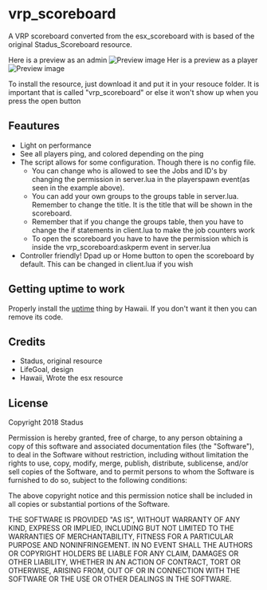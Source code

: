 # vrp_scoreboard

A VRP scoreboard converted from the esx_scoreboard with is based of the original Stadus_Scoreboard resource.

Here is a preview as an admin
![Preview image](https://i.imgur.com/K5KnTvf.png)
Her is a preview as a player
![Preview image](https://i.imgur.com/VkQe5Nv.png)


To install the resource, just download it and put it in your resouce folder.
It is important that is called "vrp_scoreboard" or else it won't show up when you press the open button
## Feautures

- Light on performance
- See all players ping, and colored depending on the ping
- The script allows for some configuration. Though there is no config file.
  - You can change who is allowed to see the Jobs and ID's by changing the permission in server.lua
    in the playerspawn event(as seen in the example above).
  - You can add your own groups to the groups table in server.lua. Remember to change the title. It is the title that will
    be shown in the scoreboard.
  - Remember that if you change the groups table, then you have to change the if statements in client.lua to make the job counters work
  - To open the scoreboard you have to have the permission which is inside the vrp_scoreboard:askperm event in server.lua
- Controller friendly! Dpad up or Home button to open the scoreboard by default.
  This can be changed in client.lua if you wish

## Getting uptime to work

Properly install the [uptime](https://forum.fivem.net/t/release-show-uptime-in-server-list/162956) thing by Hawaii. If you don't want it then you can remove its code.

## Credits

- Stadus, original resource
- LifeGoal, design
- Hawaii, Wrote the esx resource

## License

Copyright 2018 Stadus

Permission is hereby granted, free of charge, to any person obtaining a copy of this software and associated documentation files (the "Software"), to deal in the Software without restriction, including without limitation the rights to use, copy, modify, merge, publish, distribute, sublicense, and/or sell copies of the Software, and to permit persons to whom the Software is furnished to do so, subject to the following conditions:

The above copyright notice and this permission notice shall be included in all copies or substantial portions of the Software.

THE SOFTWARE IS PROVIDED "AS IS", WITHOUT WARRANTY OF ANY KIND, EXPRESS OR IMPLIED, INCLUDING BUT NOT LIMITED TO THE WARRANTIES OF MERCHANTABILITY, FITNESS FOR A PARTICULAR PURPOSE AND NONINFRINGEMENT. IN NO EVENT SHALL THE AUTHORS OR COPYRIGHT HOLDERS BE LIABLE FOR ANY CLAIM, DAMAGES OR OTHER LIABILITY, WHETHER IN AN ACTION OF CONTRACT, TORT OR OTHERWISE, ARISING FROM, OUT OF OR IN CONNECTION WITH THE SOFTWARE OR THE USE OR OTHER DEALINGS IN THE SOFTWARE.

